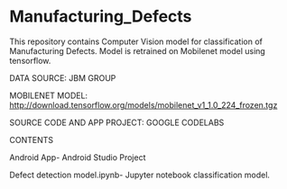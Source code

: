 # Manufacturing_Defects
This repository contains Computer Vision model for classification of Manufacturing Defects. Model is retrained on Mobilenet model using tensorflow.

DATA SOURCE: JBM GROUP

MOBILENET MODEL: http://download.tensorflow.org/models/mobilenet_v1_1.0_224_frozen.tgz

SOURCE CODE AND APP PROJECT: GOOGLE CODELABS

CONTENTS


Android App- Android Studio Project


Defect detection model.ipynb- Jupyter notebook classification model.
